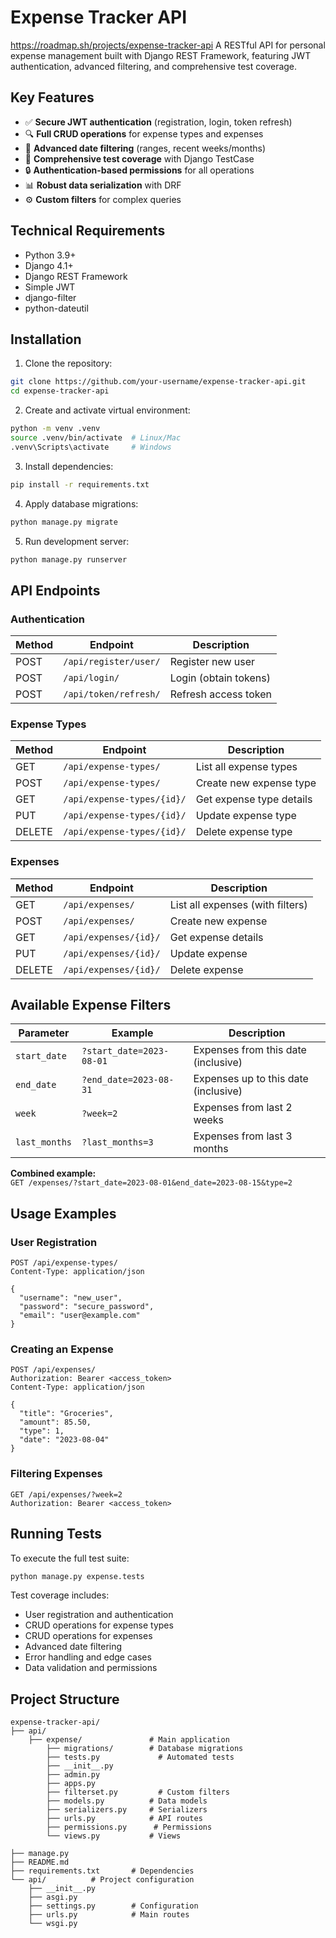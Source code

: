 # Expense Tracker API
https://roadmap.sh/projects/expense-tracker-api
A RESTful API for personal expense management built with Django REST Framework, featuring JWT authentication, advanced filtering, and comprehensive test coverage.

## Key Features

- ✅ **Secure JWT authentication** (registration, login, token refresh)
- 🔍 **Full CRUD operations** for expense types and expenses
- 📅 **Advanced date filtering** (ranges, recent weeks/months)
- 🧪 **Comprehensive test coverage** with Django TestCase
- 🔒 **Authentication-based permissions** for all operations
- 📊 **Robust data serialization** with DRF
- ⚙️ **Custom filters** for complex queries

## Technical Requirements

- Python 3.9+
- Django 4.1+
- Django REST Framework
- Simple JWT
- django-filter
- python-dateutil

## Installation

1. Clone the repository:
```bash
git clone https://github.com/your-username/expense-tracker-api.git
cd expense-tracker-api
```

2. Create and activate virtual environment:
```bash
python -m venv .venv
source .venv/bin/activate  # Linux/Mac
.venv\Scripts\activate     # Windows
```

3. Install dependencies:
```bash
pip install -r requirements.txt
```

4. Apply database migrations:
```bash
python manage.py migrate
```

5. Run development server:
```bash
python manage.py runserver
```

## API Endpoints

### Authentication
| Method | Endpoint          | Description                |
|--------|-------------------|----------------------------|
| POST   | `/api/register/user/` | Register new user          |
| POST   | `/api/login/`    | Login (obtain tokens)      |
| POST   | `/api/token/refresh/` | Refresh access token     |

### Expense Types
| Method | Endpoint                 | Description                     |
|--------|--------------------------|---------------------------------|
| GET    | `/api/expense-types/`        | List all expense types          |
| POST   | `/api/expense-types/`        | Create new expense type         |
| GET    | `/api/expense-types/{id}/`   | Get expense type details        |
| PUT    | `/api/expense-types/{id}/`   | Update expense type             |
| DELETE | `/api/expense-types/{id}/`   | Delete expense type             |

### Expenses
| Method | Endpoint          | Description                     |
|--------|-------------------|---------------------------------|
| GET    | `/api/expenses/`      | List all expenses (with filters)|
| POST   | `/api/expenses/`      | Create new expense              |
| GET    | `/api/expenses/{id}/` | Get expense details             |
| PUT    | `/api/expenses/{id}/` | Update expense                  |
| DELETE | `/api/expenses/{id}/` | Delete expense                  |

## Available Expense Filters

| Parameter     | Example                      | Description                                  |
|---------------|------------------------------|----------------------------------------------|
| `start_date`  | `?start_date=2023-08-01`     | Expenses from this date (inclusive)          |
| `end_date`    | `?end_date=2023-08-31`       | Expenses up to this date (inclusive)         |
| `week`        | `?week=2`                    | Expenses from last 2 weeks                  |
| `last_months` | `?last_months=3`             | Expenses from last 3 months                 |

**Combined example:**  
`GET /expenses/?start_date=2023-08-01&end_date=2023-08-15&type=2`

## Usage Examples

### User Registration
```http
POST /api/expense-types/
Content-Type: application/json

{
  "username": "new_user",
  "password": "secure_password",
  "email": "user@example.com"
}
```

### Creating an Expense
```http
POST /api/expenses/
Authorization: Bearer <access_token>
Content-Type: application/json

{
  "title": "Groceries",
  "amount": 85.50,
  "type": 1,
  "date": "2023-08-04"
}
```

### Filtering Expenses
```http
GET /api/expenses/?week=2
Authorization: Bearer <access_token>
```

## Running Tests

To execute the full test suite:

```bash
python manage.py expense.tests
```

Test coverage includes:
- User registration and authentication
- CRUD operations for expense types
- CRUD operations for expenses
- Advanced date filtering
- Error handling and edge cases
- Data validation and permissions

## Project Structure

```
expense-tracker-api/
├── api/    
    ├── expense/               # Main application
        ├── migrations/        # Database migrations
        ├── tests.py             # Automated tests
        ├── __init__.py
        ├── admin.py
        ├── apps.py
        ├── filterset.py         # Custom filters
        ├── models.py          # Data models
        ├── serializers.py     # Serializers
        ├── urls.py            # API routes
        ├── permissions.py      # Permissions
        └── views.py           # Views

├── manage.py
├── README.md
├── requirements.txt       # Dependencies
└── api/          # Project configuration
    ├── __init__.py
    ├── asgi.py
    ├── settings.py        # Configuration
    ├── urls.py            # Main routes
    └── wsgi.py
```

